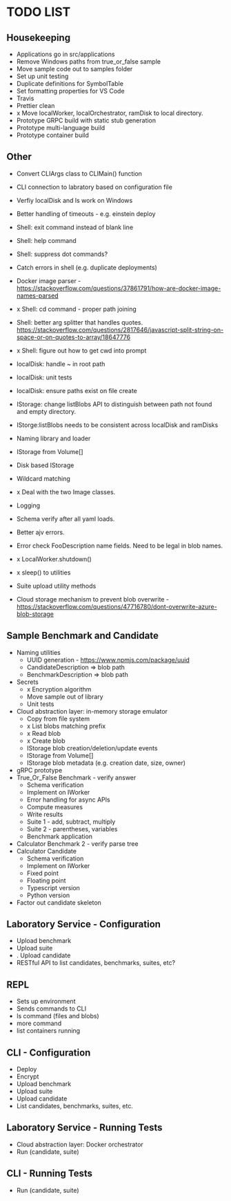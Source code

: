 # TODO LIST

## Housekeeping
* Applications go in src/applications
* Remove Windows paths from true_or_false sample
* Move sample code out to samples folder
* Set up unit testing
* Duplicate definitions for SymbolTable
* Set formatting properties for VS Code
* Travis
* Prettier clean
* x Move localWorker, localOrchestrator, ramDisk to local directory.
* Prototype GRPC build with static stub generation
* Prototype multi-language build
* Prototype container build

## Other
* Convert CLIArgs class to CLIMain() function
* CLI connection to labratory based on configuration file
* Verfiy localDisk and ls work on Windows
* Better handling of timeouts - e.g. einstein deploy
* Shell: exit command instead of blank line
* Shell: help command
* Shell: suppress dot commands?
* Catch errors in shell (e.g. duplicate deployments)
* Docker image parser - https://stackoverflow.com/questions/37861791/how-are-docker-image-names-parsed
* x Shell: cd command - proper path joining
* Shell: better arg splitter that handles quotes. https://stackoverflow.com/questions/2817646/javascript-split-string-on-space-or-on-quotes-to-array/18647776
* x Shell: figure out how to get cwd into prompt
* localDisk: handle ~ in root path
* localDisk: unit tests
* localDisk: ensure paths exist on file create
* IStorage: change listBlobs API to distinguish between path not found and empty directory.

* IStorge:listBlobs needs to be consistent across localDisk and ramDisks
* Naming library and loader
* IStorage from Volume[]
* Disk based IStorage
* Wildcard matching
* x Deal with the two Image classes.
* Logging
* Schema verify after all yaml loads.
* Better ajv errors.
* Error check FooDescription name fields. Need to be legal in blob names.
* x LocalWorker.shutdown()
* x sleep() to utilities
* Suite upload utility methods
* Cloud storage mechanism to prevent blob overwrite - https://stackoverflow.com/questions/47716780/dont-overwrite-azure-blob-storage

## Sample Benchmark and Candidate
* Naming utilities
    * UUID generation - https://www.npmjs.com/package/uuid
    * CandidateDescription => blob path
    * BenchmarkDescription => blob path
* Secrets
    * x Encryption algorithm
    * Move sample out of library
    * Unit tests
* Cloud abstraction layer: in-memory storage emulator
    * Copy from file system
    * x List blobs matching prefix
    * x Read blob
    * x Create blob
    * IStorage blob creation/deletion/update events
    * IStorage from Volume[]
    * IStorage blob metadata (e.g. creation date, size, owner)
* gRPC prototype
* True_Or_False Benchmark - verify answer
    * Schema verification
    * Implement on IWorker
    * Error handling for async APIs
    * Compute measures
    * Write results
    * Suite 1 - add, subtract, multiply
    * Suite 2 - parentheses, variables
    * Benchmark application
* Calculator Benchmark 2 - verify parse tree
* Calculator Candidate
    * Schema verification
    * Implement on IWorker
    * Fixed point
    * Floating point
    * Typescript version
    * Python version
* Factor out candidate skeleton

## Laboratory Service - Configuration
* Upload benchmark
* Upload suite
* . Upload candidate
* RESTful API to list candidates, benchmarks, suites, etc?

## REPL
* Sets up environment
* Sends commands to CLI
* ls command (files and blobs)
* more command
* list containers running

## CLI - Configuration
* Deploy
* Encrypt
* Upload benchmark
* Upload suite
* Upload candidate
* List candidates, benchmarks, suites, etc.

## Laboratory Service - Running Tests
* Cloud abstraction layer: Docker orchestrator
* Run (candidate, suite)

## CLI - Running Tests
* Run (candidate, suite)
